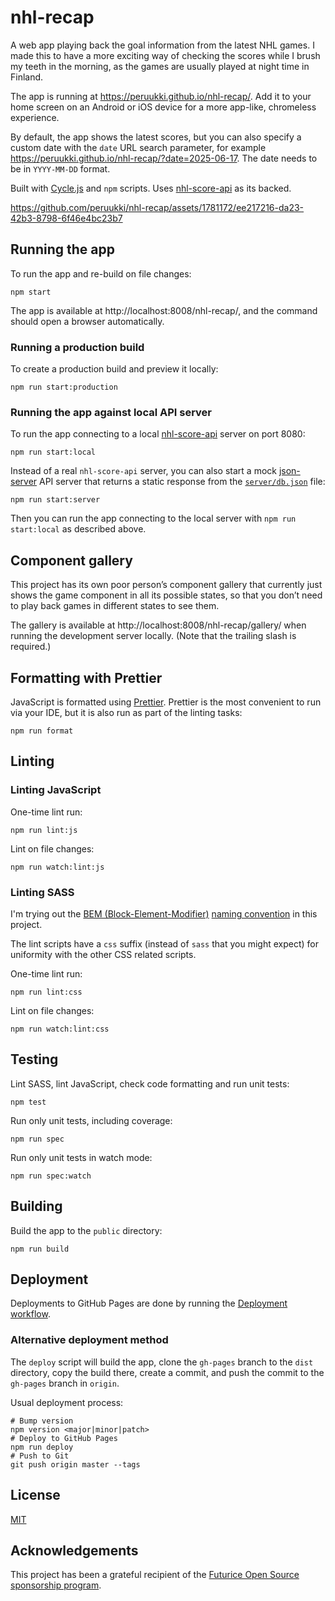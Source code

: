 # nhl-recap

A web app playing back the goal information from the latest NHL games. I made this to have a more exciting way of checking
the scores while I brush my teeth in the morning, as the games are usually played at night time in Finland.

The app is running at https://peruukki.github.io/nhl-recap/. Add it to your home screen on an Android
or iOS device for a more app-like, chromeless experience.

By default, the app shows the latest scores, but you can also specify a custom date with the `date` URL search parameter,
for example https://peruukki.github.io/nhl-recap/?date=2025-06-17. The date needs to be in `YYYY-MM-DD` format.

Built with [Cycle.js](https://cycle.js.org/) and `npm` scripts. Uses [nhl-score-api](https://github.com/peruukki/nhl-score-api)
as its backed.

https://github.com/peruukki/nhl-recap/assets/1781172/ee217216-da23-42b3-8798-6f46e4bc23b7

## Running the app

To run the app and re-build on file changes:

```shell
npm start
```

The app is available at http://localhost:8008/nhl-recap/, and the command should open a browser automatically.

### Running a production build

To create a production build and preview it locally:

```shell
npm run start:production
```

### Running the app against local API server

To run the app connecting to a local [nhl-score-api](https://github.com/peruukki/nhl-score-api) server on port 8080:

```shell
npm run start:local
```

Instead of a real `nhl-score-api` server, you can also start a mock [json-server](https://github.com/typicode/json-server)
API server that returns a static response from the [`server/db.json`](server/db.json) file:

```shell
npm run start:server
```

Then you can run the app connecting to the local server with `npm run start:local` as described above.

## Component gallery

This project has its own poor person’s component gallery that currently just shows the game component in all
its possible states, so that you don’t need to play back games in different states to see them.

The gallery is available at http://localhost:8008/nhl-recap/gallery/ when running the development server locally. (Note
that the trailing slash is required.)

## Formatting with Prettier

JavaScript is formatted using [Prettier](https://prettier.io/). Prettier is the most convenient to run via your IDE,
but it is also run as part of the linting tasks:

```shell
npm run format
```

## Linting

### Linting JavaScript

One-time lint run:

```shell
npm run lint:js
```

Lint on file changes:

```shell
npm run watch:lint:js
```

### Linting SASS

I'm trying out the [BEM (Block-Element-Modifier)](http://getbem.com/introduction/) [naming convention](http://getbem.com/naming/)
in this project.

The lint scripts have a `css` suffix (instead of `sass` that you might expect) for uniformity with the other CSS related scripts.

One-time lint run:

```shell
npm run lint:css
```

Lint on file changes:

```shell
npm run watch:lint:css
```

## Testing

Lint SASS, lint JavaScript, check code formatting and run unit tests:

```shell
npm test
```

Run only unit tests, including coverage:

```shell
npm run spec
```

Run only unit tests in watch mode:

```shell
npm run spec:watch
```

## Building

Build the app to the `public` directory:

```shell
npm run build
```

## Deployment

Deployments to GitHub Pages are done by running the [Deployment workflow](https://github.com/peruukki/nhl-recap/actions/workflows/deployment.yml).

### Alternative deployment method

The `deploy` script will build the app, clone the `gh-pages` branch to the `dist` directory, copy the build there,
create a commit, and push the commit to the `gh-pages` branch in `origin`.

Usual deployment process:

```shell
# Bump version
npm version <major|minor|patch>
# Deploy to GitHub Pages
npm run deploy
# Push to Git
git push origin master --tags
```

## License

[MIT](LICENSE)

## Acknowledgements

This project has been a grateful recipient of the
[Futurice Open Source sponsorship program](https://www.futurice.com/blog/sponsoring-free-time-open-source-activities/?utm_source=github&utm_medium=spice).
